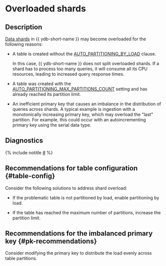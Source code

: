 # Overloaded shards

## Description

[Data shards](../../../../concepts/glossary.md#data-shard) in {{ ydb-short-name }} may become overloaded for the following reasons:

* A table is created without the [AUTO_PARTITIONING_BY_LOAD](../../../../concepts/datamodel/table.md#AUTO_PARTITIONING_BY_LOAD) clause.

    In this case, {{ ydb-short-name }} does not split overloaded shards. If a shard has to process too many queries, it will consume all its CPU resources, leading to increased query response times.

* A table was created with the [AUTO_PARTITIONING_MAX_PARTITIONS_COUNT](../../../../concepts/datamodel/table.md#AUTO_PARTITIONING_MAX_PARTITIONS_COUNT) setting and has already reached its partition limit.

* An inefficient primary key that causes an imbalance in the distribution of queries across shards. A typical example is ingestion with a monotonically increasing primary key, which may overload the "last" partition. For example, this could occur with an autoincrementing primary key using the serial data type.

## Diagnostics

{% include notitle [#](_includes/overloaded-shards-diagnostics.md) %}

## Recommendations for table configuration {#table-config}

Consider the following solutions to address shard overload:

* If the problematic table is not partitioned by load, enable partitioning by load.

* If the table has reached the maximum number of partitions, increase the partition limit.

## Recommendations for the imbalanced primary key {#pk-recommendations}

Consider modifying the primary key to distribute the load evenly across table partitions.
